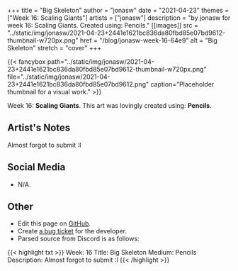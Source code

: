 +++
title =       "Big Skeleton"
author =      "jonasw"
date =        "2021-04-23"
themes =      ["Week 16: Scaling Giants"]
artists =     ["jonasw"]
description = "by jonasw for week 16: Scaling Giants. Created using: Pencils."
[[images]]
              src = "../static/img/jonasw/2021-04-23+2441e1621bc836da80fbd85e07bd9612-thumbnail-w720px.png"
              href = "/blog/jonasw-week-16-64e9"
              alt = "Big Skeleton"
              stretch = "cover"
+++


{{< fancybox path="../static/img/jonasw/2021-04-23+2441e1621bc836da80fbd85e07bd9612-thumbnail-w720px.png" file="../static/img/jonasw/2021-04-23+2441e1621bc836da80fbd85e07bd9612.png" caption="Placeholder thumbnail for a visual work." >}}


Week 16: **Scaling Giants**. This art was lovingly created using: **Pencils**.

## Artist's Notes

Almost forgot to submit :I

## Social Media

- N/A.

## Other

- Edit this page on [GitHub](https://github.com/teaminkling/web-refresh/edit/main/content/blog/jonasw-week-16-64e9.md).
- Create [a bug ticket](https://github.com/teaminkling/web-refresh/issues/new?assignees=&labels=bug&template=problem-report.md&title=) for the developer.
- Parsed source from Discord is as follows:

{{< highlight txt >}}
Week: 16
Title: Big Skeleton
Medium: Pencils
Description: Almost forgot to submit :I
{{< /highlight >}}